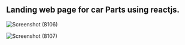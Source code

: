 ## Landing web page for car Parts using reactjs.

![Screenshot (8106)](https://github.com/user-attachments/assets/f796dab1-cb2d-41fc-b4d6-797b37ad29f7)

![Screenshot (8107)](https://github.com/user-attachments/assets/a2767234-6a43-4996-b13c-9afb399bd6e6)
